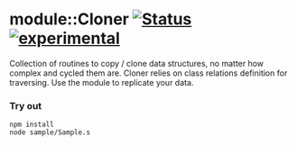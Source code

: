 
# module::Cloner [![Status](https://github.com/Wandalen/wCloner/workflows/Publish/badge.svg)](https://github.com/Wandalen/wCloner/actions?query=workflow%3APublish) [![experimental](https://img.shields.io/badge/stability-experimental-orange.svg)](https://github.com/emersion/stability-badges#experimental)

Collection of routines to copy / clone data structures, no matter how complex and cycled them are. Cloner relies on class relations definition for traversing. Use the module to replicate your data.

### Try out
```
npm install
node sample/Sample.s
```






































































